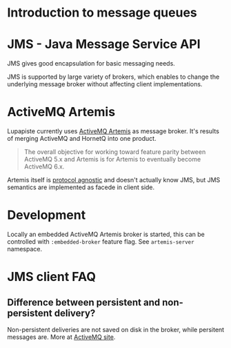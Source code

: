 # Introduction to message queues

# JMS - Java Message Service API

JMS gives good encapsulation for basic messaging needs. 

JMS is supported by large variety of brokers, which enables to change the underlying message broker without affecting client implementations.

# ActiveMQ Artemis

Lupapiste currently uses [ActiveMQ Artemis](https://activemq.apache.org/artemis/index.html) as message broker. It's results of merging ActiveMQ and HornetQ into one product.

> The overall objective for working toward feature parity between ActiveMQ 5.x and Artemis is for Artemis to eventually become ActiveMQ 6.x.

Artemis itself is [protocol agnostic](https://activemq.apache.org/artemis/docs/latest/architecture.html) and doesn't actually know JMS, but JMS semantics are implemented as facede in client side.


# Development

Locally an embedded ActiveMQ Artemis broker is started, this can be controlled with `:embedded-broker` feature flag. See `artemis-server` namespace.


# JMS client FAQ

## Difference between persistent and non-persistent delivery?

Non-persistent deliveries are not saved on disk in the broker, while persitent messages are. More at [ActiveMQ site](http://activemq.apache.org/what-is-the-difference-between-persistent-and-non-persistent-delivery.html).





